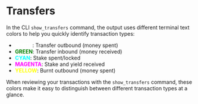# Transfers

In the CLI `show_transfers` command, the output uses different terminal text colors to help you quickly identify transaction types:

* <span style="color: white; font-weight: bold;">WHITE</span>: Transfer outbound (money spent)
* <span style="color: green; font-weight: bold;">GREEN</span>: Transfer inbound (money received)
* <span style="color: cyan; font-weight: bold;">CYAN</span>: Stake spent/locked
* <span style="color: magenta; font-weight: bold;">MAGENTA</span>: Stake and yield received
* <span style="color: yellow; font-weight: bold;">YELLOW</span>: Burnt outbound (money spent)

When reviewing your transactions with the `show_transfers` command, these colors make it easy to distinguish between different transaction types at a glance.